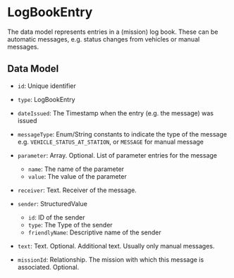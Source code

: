 # LogBookEntry

The data model represents entries in a (mission) log book. These can be automatic messages, e.g. status changes from vehicles or manual messages.

## Data Model

- `id`: Unique identifier

- `type`: LogBookEntry

- `dateIssued`: The Timestamp when the entry (e.g. the message) was issued

- `messageType`: Enum/String constants to indicate the type of the message e.g. `VEHICLE_STATUS_AT_STATION`, or `MESSAGE` for manual message

- `parameter`: Array. Optional. List of parameter entries for the message
  - `name`: The name of the parameter
  - `value`: The value of the parameter

- `receiver`: Text. Receiver of the message.

- `sender`: StructuredValue
  - `id`: ID of the sender
  - `type`: The Type of the sender
  - `friendlyName`: Descriptive name of the sender

- `text`: Text. Optional. Additional text. Usually only manual messages.

- `missionId`: Relationship. The mission with which this message is associated. Optional.
